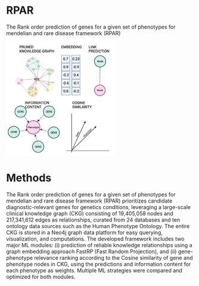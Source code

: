 # RPAR
The Rank order prediction of genes for a given set of phenotypes for mendelian and rare disease framework (RPAR) 

![plot](images/RPAR_outline.png)

# Methods
The Rank order prediction of genes for a given set of phenotypes for mendelian and rare disease framework (RPAR) prioritizes candidate diagnostic-relevant genes for genetics conditions, leveraging a large-scale clinical knowledge graph (CKG) consisting of 19,405,058 nodes and 217,341,612 edges as relationships, curated from 24 databases and ten ontology data sources such as the Human Phenotype Ontology. The entire CKG is stored in a Neo4j graph data platform for easy querying, visualization, and computations. The developed framework includes two major ML modules: (i) prediction of reliable knowledge relationships using a graph embedding approach FastRP (Fast Random Projection), and (ii) gene-phenotype relevance ranking according to the Cosine similarity of gene and phenotype nodes in CKG, using the predictions and information content for each phenotype as weights. Multiple ML strategies were compared and optimized for both modules. 
